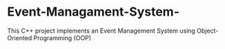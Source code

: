 # Event-Managament-System-
This C++ project implements an Event Management System using Object-Oriented Programming (OOP)
